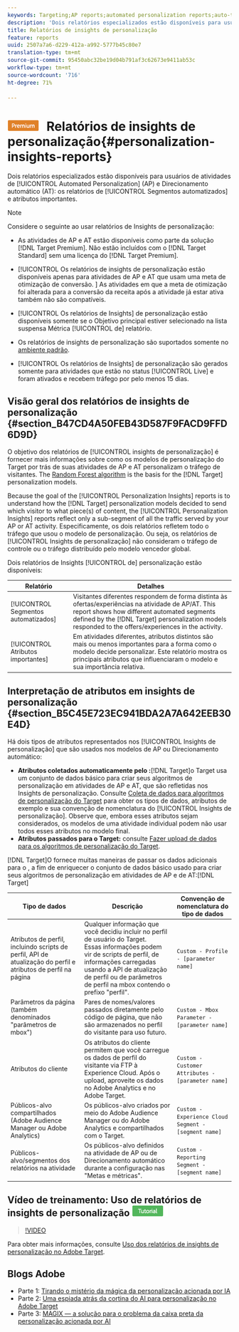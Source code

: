 ```yaml
---
keywords: Targeting;AP reports;automated personalization reports;auto-target;auto target;auto target report;auto-target report;personalization;insights;automated segments;faq;frequently asked questions;important attributes
description: 'Dois relatórios especializados estão disponíveis para usuários de atividades de Personalização automatizada (AP) e Direcionamento automático (AT): os relatórios de Segmentos automatizados e atributos importantes.'
title: Relatórios de insights de personalização
feature: reports
uuid: 2507a7a6-d229-412a-a992-5777b45c80e7
translation-type: tm+mt
source-git-commit: 95450abc32be19d04b791af3c62673e9411ab53c
workflow-type: tm+mt
source-wordcount: '716'
ht-degree: 71%

---
```



# ![PREMIUM](/help/assets/premium.png) Relatórios de insights de personalização{#personalization-insights-reports}

Dois relatórios especializados estão disponíveis para usuários de atividades de [!UICONTROL Automated Personalization] (AP) e Direcionamento automático (AT): os relatórios de [!UICONTROL Segmentos automatizados] e atributos importantes.

>[!NOTE]
>
>Considere o seguinte ao usar relatórios de Insights de personalização:
>
>* As atividades de AP e AT estão disponíveis como parte da solução [!DNL Target Premium]. Não estão incluídos com o [!DNL Target Standard] sem uma licença do [!DNL Target Premium].
   >
   >
* [!UICONTROL Os relatórios de insights de personalização estão disponíveis apenas para atividades de AP e AT que usam uma meta de otimização de conversão. ] As atividades em que a meta de otimização foi alterada para a conversão da receita após a atividade já estar ativa também não são compatíveis.
   >
   >
* [!UICONTROL Os relatórios de Insights] de personalização estão disponíveis somente se o Objetivo  principal estiver selecionado na lista suspensa Métrica [!UICONTROL de] relatório.
   >
   >
* Os relatórios de insights de personalização são suportados somente no [ambiente padrão](/help/administrating-target/hosts.md).
   >
   >
* [!UICONTROL Os relatórios de Insights] de personalização são gerados somente para atividades que estão no status [!UICONTROL Live] e foram ativados e recebem tráfego por pelo menos 15 dias.


## Visão geral dos relatórios de insights de personalização {#section_B47CD4A50FEB43D587F9FACD9FFD6D9D}

O objetivo dos relatórios de [!UICONTROL insights de personalização] é fornecer mais informações sobre como os modelos de personalização do Target por trás de suas atividades de AP e AT personalizam o tráfego de visitantes.  The [Random Forest algorithm](/help/c-activities/t-automated-personalization/algo-random-forest.md) is the basis for the [!DNL Target] personalization models.

Because the goal of the [!UICONTROL Personalization Insights] reports is to understand how the [!DNL Target] personalization models decided to send which visitor to what piece(s) of content, the [!UICONTROL Personalization Insights] reports reflect only a sub-segment of all the traffic served by your AP or AT activity. Especificamente, os dois relatórios refletem todo o tráfego que usou o modelo de personalização. Ou seja, os relatórios de [!UICONTROL Insights de personalização] não consideram o tráfego de controle ou o tráfego distribuído pelo modelo vencedor global.

Dois relatórios de Insights [!UICONTROL de] personalização estão disponíveis:

| Relatório | Detalhes |
|--- |--- |
| [!UICONTROL Segmentos automatizados] | Visitantes diferentes respondem de forma distinta às ofertas/experiências na atividade de AP/AT. This report shows how different automated segments defined by the [!DNL Target] personalization models responded to the offers/experiences in the activity. |
| [!UICONTROL Atributos importantes] | Em atividades diferentes, atributos distintos são mais ou menos importantes para a forma como o modelo decide personalizar. Este relatório mostra os principais atributos que influenciaram o modelo e sua importância relativa. |

## Interpretação de atributos em insights de personalização {#section_B5C45E723EC941BDA2A7A642EEB30E4D}

Há dois tipos de atributos representados nos [!UICONTROL Insights de personalização] que são usados nos modelos de AP ou Direcionamento automático:

* **Atributos coletados automaticamente pelo :**[!DNL Target]o Target usa um conjunto de dados básico para criar seus algoritmos de personalização em atividades de AP e AT, que são refletidas nos Insights de personalização. Consulte [Coleta de dados para algoritmos de personalização do Target](/help/c-activities/t-automated-personalization/ap-data.md) para obter os tipos de dados, atributos de exemplo e sua convenção de nomenclatura do [!UICONTROL Insights de personalização]. Observe que, embora esses atributos sejam considerados, os modelos de uma atividade individual podem não usar todos esses atributos no modelo final.
* **Atributos passados para o Target:** consulte  [Fazer upload de dados para os algoritmos de personalização do Target](/help/c-activities/t-automated-personalization/uploading-data-for-the-target-personalization-algorithms.md).

[!DNL Target]O fornece muitas maneiras de passar os dados adicionais para o , a fim de enriquecer o conjunto de dados básico usado para criar seus algoritmos de personalização em atividades de AP e de AT:[!DNL Target]

| Tipo de dados | Descrição | Convenção de nomenclatura do tipo de dados |
|--- |--- |--- |
| Atributos de perfil, incluindo scripts de perfil, API de atualização do perfil e atributos de perfil na página | Qualquer informação que você decidiu incluir no perfil de usuário do Target.<br>Essas informações podem vir de scripts de perfil, de informações carregadas usando a API de atualização de perfil ou de parâmetros de perfil na mbox contendo o prefixo &quot;perfil&quot;. | `Custom - Profile - [parameter name]` |
| Parâmetros da página (também denominados &quot;parâmetros de mbox&quot;) | Pares de nomes/valores passados diretamente pelo código de página, que não são armazenados no perfil do visitante para uso futuro. | `Custom - Mbox Parameter - [parameter name]` |
| Atributos do cliente | Os atributos do cliente permitem que você carregue os dados de perfil do visitante via FTP à Experience Cloud. Após o upload, aproveite os dados no Adobe Analytics e no Adobe Target. | `Custom - Customer Attributes - [parameter name]` |
| Públicos-alvo compartilhados (Adobe Audience Manager ou Adobe Analytics) | Os públicos-alvo criados por meio do Adobe Audience Manager ou do Adobe Analytics e compartilhados com o Target. | `Custom - Experience Cloud Segment - [segment name]` |
| Públicos-alvo/segmentos dos relatórios na atividade | Os públicos-alvo definidos na atividade de AP ou de Direcionamento automático durante a configuração nas &quot;Metas e métricas&quot;. | `Custom - Reporting Segment - [segment name]` |

## Vídeo de treinamento: Uso de relatórios de insights de personalização ![Crachá do tutorial](/help/assets/tutorial.png)

>[!VIDEO](https://video.tv.adobe.com/v/25601/)

Para obter mais informações, consulte [Uso dos relatórios de insights de personalização no Adobe Target](https://helpx.adobe.com/target/kt/using/personalization-insights-report-feature-video-use.html).

## Blogs Adobe

* Parte 1: [Tirando o mistério da mágica da personalização acionada por IA](https://theblog.adobe.com/taking-mystery-magic-ai-driven-personalization-part-1/)
* Parte 2: [Uma espiada atrás da cortina do AI para personalização no Adobe Target](https://theblog.adobe.com/a-peek-behind-the-curtain-of-ai-for-personalization-in-adobe-target/)
* Parte 3: [MAGIX — a solução para o problema da caixa preta da personalização acionada por AI](https://theblog.adobe.com/magix-the-solution-to-the-black-box-issue-of-ai-driven-personalization/)
